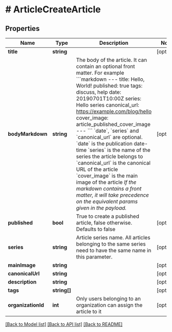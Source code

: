 # # ArticleCreateArticle

## Properties

Name | Type | Description | Notes
------------ | ------------- | ------------- | -------------
**title** | **string** |  | [optional]
**bodyMarkdown** | **string** | The body of the article.  It can contain an optional front matter. For example  &#x60;&#x60;&#x60;markdown --- title: Hello, World! published: true tags: discuss, help date: 20190701T10:00Z series: Hello series canonical_url: https://example.com/blog/hello cover_image: article_published_cover_image --- &#x60;&#x60;&#x60;  &#x60;date&#x60;, &#x60;series&#x60; and &#x60;canonical_url&#x60; are optional. &#x60;date&#x60; is the publication date-time &#x60;series&#x60; is the name of the series the article belongs to &#x60;canonical_url&#x60; is the canonical URL of the article &#x60;cover_image&#x60; is the main image of the article  *If the markdown contains a front matter, it will take precedence on the equivalent params given in the payload.* | [optional]
**published** | **bool** | True to create a published article, false otherwise. Defaults to false | [optional]
**series** | **string** | Article series name.  All articles belonging to the same series need to have the same name in this parameter. | [optional]
**mainImage** | **string** |  | [optional]
**canonicalUrl** | **string** |  | [optional]
**description** | **string** |  | [optional]
**tags** | **string[]** |  | [optional]
**organizationId** | **int** | Only users belonging to an organization can assign the article to it | [optional]

[[Back to Model list]](../../README.md#models) [[Back to API list]](../../README.md#endpoints) [[Back to README]](../../README.md)
